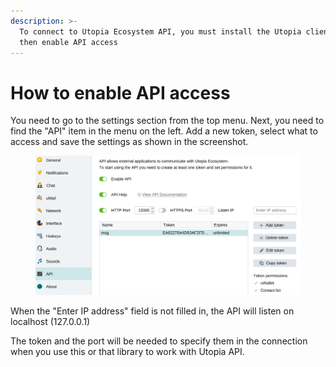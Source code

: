 ```yaml
---
description: >-
  To connect to Utopia Ecosystem API, you must install the Utopia client and
  then enable API access
---
```


# How to enable API access

You need to go to the settings section from the top menu. Next, you need to find the "API" item in the menu on the left. Add a new token, select what to access and save the settings as shown in the screenshot.

<figure><img src="../.gitbook/assets/image.png" alt=""><figcaption></figcaption></figure>

When the "Enter IP address" field is not filled in, the API will listen on localhost (127.0.0.1)

The token and the port will be needed to specify them in the connection when you use this or that library to work with Utopia API.
